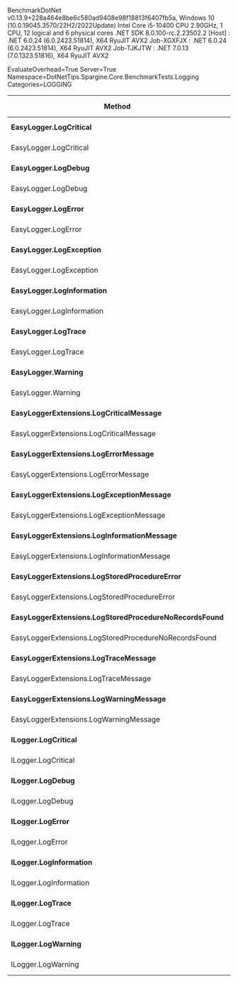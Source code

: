 
BenchmarkDotNet v0.13.9+228a464e8be6c580ad9408e98f18813f6407fb5a, Windows 10 (10.0.19045.3570/22H2/2022Update)
Intel Core i5-10400 CPU 2.90GHz, 1 CPU, 12 logical and 6 physical cores
.NET SDK 8.0.100-rc.2.23502.2
  [Host]     : .NET 6.0.24 (6.0.2423.51814), X64 RyuJIT AVX2
  Job-XGXFJX : .NET 6.0.24 (6.0.2423.51814), X64 RyuJIT AVX2
  Job-TJKJTW : .NET 7.0.13 (7.0.1323.51816), X64 RyuJIT AVX2

EvaluateOverhead=True  Server=True  Namespace=DotNetTips.Spargine.Core.BenchmarkTests.Logging  
Categories=LOGGING  

 Method                                                | Runtime  | Mean      | Error     | StdDev    | StdErr    | Min       | Q1        | Median    | Q3        | Max       | Op/s          | CI99.9% Margin | Iterations | Kurtosis | MValue | Skewness | Rank | LogicalGroup | Baseline | Code Size | Allocated |
------------------------------------------------------ |--------- |----------:|----------:|----------:|----------:|----------:|----------:|----------:|----------:|----------:|--------------:|---------------:|-----------:|---------:|-------:|---------:|-----:|------------- |--------- |----------:|----------:|
 **EasyLogger.LogCritical**                                | **.NET 6.0** |  **5.337 ns** | **0.0154 ns** | **0.0136 ns** | **0.0036 ns** |  **5.317 ns** |  **5.329 ns** |  **5.336 ns** |  **5.347 ns** |  **5.357 ns** | **187,358,218.5** |      **0.0154 ns** |      **14.00** |    **1.550** |  **2.000** |  **-0.1447** |    **5** | *****            | **No**       |     **219 B** |         **-** |
 EasyLogger.LogCritical                                | .NET 7.0 |  4.947 ns | 0.0162 ns | 0.0152 ns | 0.0039 ns |  4.915 ns |  4.940 ns |  4.950 ns |  4.954 ns |  4.972 ns | 202,153,500.9 |      0.0162 ns |      15.00 |    2.387 |  2.000 |  -0.4320 |    4 | *            | No       |     203 B |         - |
 **EasyLogger.LogDebug**                                   | **.NET 6.0** |  **4.943 ns** | **0.0523 ns** | **0.0489 ns** | **0.0126 ns** |  **4.850 ns** |  **4.920 ns** |  **4.962 ns** |  **4.966 ns** |  **5.009 ns** | **202,322,197.3** |      **0.0523 ns** |      **15.00** |    **2.109** |  **2.000** |  **-0.6532** |    **4** | *****            | **No**       |     **197 B** |         **-** |
 EasyLogger.LogDebug                                   | .NET 7.0 |  4.747 ns | 0.0546 ns | 0.0511 ns | 0.0132 ns |  4.678 ns |  4.697 ns |  4.758 ns |  4.798 ns |  4.809 ns | 210,656,150.6 |      0.0546 ns |      15.00 |    1.184 |  2.000 |  -0.0774 |    3 | *            | No       |     181 B |         - |
 **EasyLogger.LogError**                                   | **.NET 6.0** |  **4.440 ns** | **0.0260 ns** | **0.0243 ns** | **0.0063 ns** |  **4.371 ns** |  **4.437 ns** |  **4.444 ns** |  **4.456 ns** |  **4.465 ns** | **225,203,553.3** |      **0.0260 ns** |      **15.00** |    **4.852** |  **2.000** |  **-1.5332** |    **1** | *****            | **No**       |     **197 B** |         **-** |
 EasyLogger.LogError                                   | .NET 7.0 |  4.747 ns | 0.0353 ns | 0.0330 ns | 0.0085 ns |  4.651 ns |  4.745 ns |  4.753 ns |  4.766 ns |  4.783 ns | 210,656,553.9 |      0.0353 ns |      15.00 |    5.159 |  2.000 |  -1.6232 |    3 | *            | No       |     181 B |         - |
 **EasyLogger.LogException**                               | **.NET 6.0** |  **5.766 ns** | **0.0287 ns** | **0.0269 ns** | **0.0069 ns** |  **5.677 ns** |  **5.766 ns** |  **5.768 ns** |  **5.779 ns** |  **5.794 ns** | **173,425,140.3** |      **0.0287 ns** |      **15.00** |    **8.131** |  **2.000** |  **-2.2744** |    **7** | *****            | **No**       |     **219 B** |         **-** |
 EasyLogger.LogException                               | .NET 7.0 |  4.738 ns | 0.0142 ns | 0.0133 ns | 0.0034 ns |  4.720 ns |  4.729 ns |  4.740 ns |  4.742 ns |  4.761 ns | 211,055,802.3 |      0.0142 ns |      15.00 |    1.902 |  2.000 |   0.4367 |    3 | *            | No       |     203 B |         - |
 **EasyLogger.LogInformation**                             | **.NET 6.0** |  **4.664 ns** | **0.0267 ns** | **0.0223 ns** | **0.0062 ns** |  **4.598 ns** |  **4.663 ns** |  **4.674 ns** |  **4.676 ns** |  **4.683 ns** | **214,385,774.5** |      **0.0267 ns** |      **13.00** |    **6.224** |  **2.000** |  **-1.9977** |    **2** | *****            | **No**       |     **197 B** |         **-** |
 EasyLogger.LogInformation                             | .NET 7.0 |  4.872 ns | 0.0238 ns | 0.0211 ns | 0.0056 ns |  4.832 ns |  4.864 ns |  4.869 ns |  4.887 ns |  4.901 ns | 205,271,350.2 |      0.0238 ns |      14.00 |    1.927 |  2.000 |  -0.1924 |    4 | *            | No       |     181 B |         - |
 **EasyLogger.LogTrace**                                   | **.NET 6.0** |  **4.645 ns** | **0.0264 ns** | **0.0247 ns** | **0.0064 ns** |  **4.568 ns** |  **4.638 ns** |  **4.649 ns** |  **4.659 ns** |  **4.677 ns** | **215,282,080.7** |      **0.0264 ns** |      **15.00** |    **6.609** |  **2.000** |  **-1.8155** |    **2** | *****            | **No**       |     **194 B** |         **-** |
 EasyLogger.LogTrace                                   | .NET 7.0 |  4.899 ns | 0.0125 ns | 0.0104 ns | 0.0029 ns |  4.873 ns |  4.894 ns |  4.899 ns |  4.903 ns |  4.917 ns | 204,121,844.4 |      0.0125 ns |      13.00 |    3.831 |  2.000 |  -0.6969 |    4 | *            | No       |     178 B |         - |
 **EasyLogger.Warning**                                    | **.NET 6.0** |  **4.926 ns** | **0.0463 ns** | **0.0433 ns** | **0.0112 ns** |  **4.837 ns** |  **4.911 ns** |  **4.937 ns** |  **4.957 ns** |  **4.977 ns** | **203,011,078.5** |      **0.0463 ns** |      **15.00** |    **2.234** |  **2.000** |  **-0.7794** |    **4** | *****            | **No**       |     **197 B** |         **-** |
 EasyLogger.Warning                                    | .NET 7.0 |  4.468 ns | 0.0186 ns | 0.0165 ns | 0.0044 ns |  4.448 ns |  4.458 ns |  4.463 ns |  4.478 ns |  4.498 ns | 223,797,825.5 |      0.0186 ns |      14.00 |    1.792 |  2.000 |   0.5557 |    1 | *            | No       |     181 B |         - |
 **EasyLoggerExtensions.LogCriticalMessage**               | **.NET 6.0** |  **5.365 ns** | **0.0173 ns** | **0.0162 ns** | **0.0042 ns** |  **5.347 ns** |  **5.355 ns** |  **5.360 ns** |  **5.374 ns** |  **5.400 ns** | **186,385,166.8** |      **0.0173 ns** |      **15.00** |    **2.391** |  **2.000** |   **0.8453** |    **5** | *****            | **No**       |     **388 B** |         **-** |
 EasyLoggerExtensions.LogCriticalMessage               | .NET 7.0 |  6.167 ns | 0.0478 ns | 0.0424 ns | 0.0113 ns |  6.099 ns |  6.145 ns |  6.167 ns |  6.195 ns |  6.231 ns | 162,153,013.7 |      0.0478 ns |      14.00 |    1.747 |  2.000 |  -0.0845 |    9 | *            | No       |     388 B |         - |
 **EasyLoggerExtensions.LogErrorMessage**                  | **.NET 6.0** |  **6.546 ns** | **0.0689 ns** | **0.0644 ns** | **0.0166 ns** |  **6.453 ns** |  **6.506 ns** |  **6.522 ns** |  **6.581 ns** |  **6.660 ns** | **152,771,090.5** |      **0.0689 ns** |      **15.00** |    **1.888** |  **2.000** |   **0.5433** |   **10** | *****            | **No**       |     **365 B** |         **-** |
 EasyLoggerExtensions.LogErrorMessage                  | .NET 7.0 |  6.259 ns | 0.0583 ns | 0.0517 ns | 0.0138 ns |  6.102 ns |  6.256 ns |  6.261 ns |  6.281 ns |  6.326 ns | 159,763,340.7 |      0.0583 ns |      14.00 |    6.393 |  2.000 |  -1.7706 |    9 | *            | No       |     365 B |         - |
 **EasyLoggerExtensions.LogExceptionMessage**              | **.NET 6.0** |  **5.981 ns** | **0.0449 ns** | **0.0420 ns** | **0.0108 ns** |  **5.891 ns** |  **5.979 ns** |  **5.990 ns** |  **6.006 ns** |  **6.031 ns** | **167,208,648.7** |      **0.0449 ns** |      **15.00** |    **2.812** |  **2.000** |  **-1.0498** |    **8** | *****            | **No**       |     **365 B** |         **-** |
 EasyLoggerExtensions.LogExceptionMessage              | .NET 7.0 |  6.266 ns | 0.0655 ns | 0.0613 ns | 0.0158 ns |  6.175 ns |  6.213 ns |  6.299 ns |  6.308 ns |  6.345 ns | 159,602,478.9 |      0.0655 ns |      15.00 |    1.415 |  2.000 |  -0.4124 |    9 | *            | No       |     365 B |         - |
 **EasyLoggerExtensions.LogInformationMessage**            | **.NET 6.0** |  **5.988 ns** | **0.0229 ns** | **0.0192 ns** | **0.0053 ns** |  **5.948 ns** |  **5.980 ns** |  **5.988 ns** |  **6.003 ns** |  **6.021 ns** | **167,000,243.1** |      **0.0229 ns** |      **13.00** |    **2.463** |  **2.000** |  **-0.3304** |    **8** | *****            | **No**       |     **365 B** |         **-** |
 EasyLoggerExtensions.LogInformationMessage            | .NET 7.0 |  5.939 ns | 0.0509 ns | 0.0476 ns | 0.0123 ns |  5.822 ns |  5.920 ns |  5.949 ns |  5.977 ns |  5.996 ns | 168,390,444.8 |      0.0509 ns |      15.00 |    3.112 |  2.000 |  -0.9575 |    8 | *            | No       |     365 B |         - |
 **EasyLoggerExtensions.LogStoredProcedureError**          | **.NET 6.0** |  **5.526 ns** | **0.0236 ns** | **0.0221 ns** | **0.0057 ns** |  **5.487 ns** |  **5.508 ns** |  **5.526 ns** |  **5.540 ns** |  **5.568 ns** | **180,962,791.2** |      **0.0236 ns** |      **15.00** |    **2.002** |  **2.000** |   **0.1375** |    **6** | *****            | **No**       |     **388 B** |         **-** |
 EasyLoggerExtensions.LogStoredProcedureError          | .NET 7.0 |  5.413 ns | 0.0308 ns | 0.0288 ns | 0.0074 ns |  5.343 ns |  5.403 ns |  5.420 ns |  5.428 ns |  5.464 ns | 184,745,887.0 |      0.0308 ns |      15.00 |    3.317 |  2.000 |  -0.6833 |    5 | *            | No       |     388 B |         - |
 **EasyLoggerExtensions.LogStoredProcedureNoRecordsFound** | **.NET 6.0** |  **5.962 ns** | **0.0321 ns** | **0.0268 ns** | **0.0074 ns** |  **5.883 ns** |  **5.958 ns** |  **5.970 ns** |  **5.972 ns** |  **5.989 ns** | **167,726,217.5** |      **0.0321 ns** |      **13.00** |    **6.083** |  **2.000** |  **-1.8634** |    **8** | *****            | **No**       |     **365 B** |         **-** |
 EasyLoggerExtensions.LogStoredProcedureNoRecordsFound | .NET 7.0 |  4.889 ns | 0.0151 ns | 0.0142 ns | 0.0037 ns |  4.870 ns |  4.876 ns |  4.887 ns |  4.899 ns |  4.913 ns | 204,556,593.8 |      0.0151 ns |      15.00 |    1.697 |  2.000 |   0.1684 |    4 | *            | No       |     365 B |         - |
 **EasyLoggerExtensions.LogTraceMessage**                  | **.NET 6.0** |  **5.954 ns** | **0.0481 ns** | **0.0450 ns** | **0.0116 ns** |  **5.842 ns** |  **5.951 ns** |  **5.963 ns** |  **5.982 ns** |  **6.004 ns** | **167,949,584.7** |      **0.0481 ns** |      **15.00** |    **3.652** |  **2.000** |  **-1.2924** |    **8** | *****            | **No**       |     **359 B** |         **-** |
 EasyLoggerExtensions.LogTraceMessage                  | .NET 7.0 |  6.216 ns | 0.0680 ns | 0.0636 ns | 0.0164 ns |  6.105 ns |  6.150 ns |  6.246 ns |  6.261 ns |  6.295 ns | 160,886,412.0 |      0.0680 ns |      15.00 |    1.541 |  2.000 |  -0.5435 |    9 | *            | No       |     359 B |         - |
 **EasyLoggerExtensions.LogWarningMessage**                | **.NET 6.0** |  **6.503 ns** | **0.0273 ns** | **0.0256 ns** | **0.0066 ns** |  **6.460 ns** |  **6.490 ns** |  **6.501 ns** |  **6.517 ns** |  **6.558 ns** | **153,781,980.2** |      **0.0273 ns** |      **15.00** |    **2.475** |  **2.000** |   **0.2624** |   **10** | *****            | **No**       |     **365 B** |         **-** |
 EasyLoggerExtensions.LogWarningMessage                | .NET 7.0 |  5.983 ns | 0.0364 ns | 0.0340 ns | 0.0088 ns |  5.913 ns |  5.966 ns |  5.980 ns |  6.002 ns |  6.045 ns | 167,152,536.7 |      0.0364 ns |      15.00 |    2.430 |  2.000 |  -0.1662 |    8 | *            | No       |     365 B |         - |
 **ILogger.LogCritical**                                   | **.NET 6.0** | **24.030 ns** | **0.1538 ns** | **0.1439 ns** | **0.0372 ns** | **23.749 ns** | **24.006 ns** | **24.063 ns** | **24.122 ns** | **24.179 ns** |  **41,614,317.4** |      **0.1538 ns** |      **15.00** |    **2.369** |  **2.000** |  **-0.9166** |   **14** | *****            | **No**       |     **322 B** |         **-** |
 ILogger.LogCritical                                   | .NET 7.0 | 22.700 ns | 0.0327 ns | 0.0290 ns | 0.0078 ns | 22.648 ns | 22.681 ns | 22.696 ns | 22.719 ns | 22.750 ns |  44,052,190.9 |      0.0327 ns |      14.00 |    1.991 |  2.000 |   0.1029 |   12 | *            | No       |     321 B |         - |
 **ILogger.LogDebug**                                      | **.NET 6.0** | **23.935 ns** | **0.0400 ns** | **0.0374 ns** | **0.0097 ns** | **23.878 ns** | **23.908 ns** | **23.937 ns** | **23.956 ns** | **24.012 ns** |  **41,780,197.8** |      **0.0400 ns** |      **15.00** |    **2.147** |  **2.000** |   **0.2860** |   **14** | *****            | **No**       |     **322 B** |         **-** |
 ILogger.LogDebug                                      | .NET 7.0 | 22.667 ns | 0.0872 ns | 0.0816 ns | 0.0211 ns | 22.444 ns | 22.640 ns | 22.684 ns | 22.720 ns | 22.756 ns |  44,116,052.6 |      0.0872 ns |      15.00 |    4.195 |  2.000 |  -1.2821 |   12 | *            | No       |     321 B |         - |
 **ILogger.LogError**                                      | **.NET 6.0** | **24.049 ns** | **0.1588 ns** | **0.1485 ns** | **0.0383 ns** | **23.716 ns** | **24.018 ns** | **24.080 ns** | **24.138 ns** | **24.264 ns** |  **41,581,669.0** |      **0.1588 ns** |      **15.00** |    **3.409** |  **2.000** |  **-1.1074** |   **14** | *****            | **No**       |     **322 B** |         **-** |
 ILogger.LogError                                      | .NET 7.0 | 23.027 ns | 0.0878 ns | 0.0821 ns | 0.0212 ns | 22.817 ns | 22.997 ns | 23.014 ns | 23.097 ns | 23.138 ns |  43,427,637.7 |      0.0878 ns |      15.00 |    3.452 |  2.000 |  -0.7543 |   13 | *            | No       |     321 B |         - |
 **ILogger.LogInformation**                                | **.NET 6.0** | **25.819 ns** | **0.1228 ns** | **0.1149 ns** | **0.0297 ns** | **25.447 ns** | **25.803 ns** | **25.833 ns** | **25.865 ns** | **25.953 ns** |  **38,731,564.0** |      **0.1228 ns** |      **15.00** |    **7.555** |  **2.000** |  **-2.0739** |   **16** | *****            | **No**       |     **322 B** |         **-** |
 ILogger.LogInformation                                | .NET 7.0 | 22.678 ns | 0.3915 ns | 0.3662 ns | 0.0946 ns | 22.402 ns | 22.444 ns | 22.492 ns | 22.861 ns | 23.408 ns |  44,096,335.0 |      0.3915 ns |      15.00 |    2.029 |  2.000 |   0.9734 |   12 | *            | No       |     321 B |         - |
 **ILogger.LogTrace**                                      | **.NET 6.0** | **24.212 ns** | **0.1299 ns** | **0.1151 ns** | **0.0308 ns** | **23.864 ns** | **24.196 ns** | **24.219 ns** | **24.286 ns** | **24.346 ns** |  **41,301,434.0** |      **0.1299 ns** |      **14.00** |    **6.182** |  **2.000** |  **-1.7775** |   **14** | *****            | **No**       |     **319 B** |         **-** |
 ILogger.LogTrace                                      | .NET 7.0 | 21.707 ns | 0.0664 ns | 0.0621 ns | 0.0160 ns | 21.633 ns | 21.640 ns | 21.721 ns | 21.743 ns | 21.847 ns |  46,067,216.0 |      0.0664 ns |      15.00 |    2.338 |  2.000 |   0.4035 |   11 | *            | No       |     318 B |         - |
 **ILogger.LogWarning**                                    | **.NET 6.0** | **26.003 ns** | **0.0373 ns** | **0.0311 ns** | **0.0086 ns** | **25.958 ns** | **25.980 ns** | **25.999 ns** | **26.010 ns** | **26.058 ns** |  **38,457,401.3** |      **0.0373 ns** |      **13.00** |    **1.934** |  **2.000** |   **0.3753** |   **16** | *****            | **No**       |     **322 B** |         **-** |
 ILogger.LogWarning                                    | .NET 7.0 | 25.063 ns | 0.1062 ns | 0.0993 ns | 0.0257 ns | 24.764 ns | 25.027 ns | 25.085 ns | 25.116 ns | 25.215 ns |  39,899,483.5 |      0.1062 ns |      15.00 |    5.863 |  2.000 |  -1.5224 |   15 | *            | No       |     321 B |         - |
